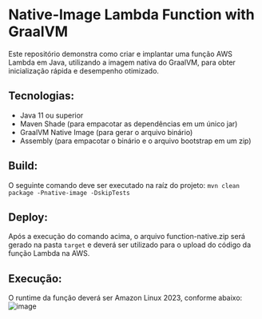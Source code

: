 # Native-Image Lambda Function with GraalVM

Este repositório demonstra como criar e implantar uma função AWS Lambda em Java, utilizando a imagem nativa do GraalVM, para obter inicialização rápida e desempenho otimizado.

## Tecnologias:
- Java 11 ou superior
- Maven Shade (para empacotar as dependências em um único jar)
- GraalVM Native Image (para gerar o arquivo binário)
- Assembly (para empacotar o binário e o arquivo bootstrap em um zip)

## Build:
O seguinte comando deve ser executado na raíz do projeto: `mvn clean package -Pnative-image -DskipTests`

## Deploy:
Após a execução do comando acima, o arquivo function-native.zip será gerado na pasta `target` e deverá ser utilizado para o upload do código da função Lambda na AWS.

## Execução:
O runtime da função deverá ser Amazon Linux 2023, conforme abaixo:
![image](https://github.com/user-attachments/assets/5d38492f-fabb-4544-8e9b-0da79eb54b80)

